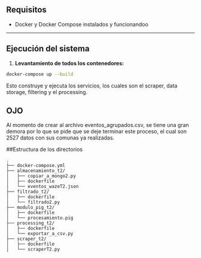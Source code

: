 ## Requisitos

- Docker y Docker Compose instalados y funcionandoo

---

##  Ejecución del sistema

1. **Levantamiento de todos los contenedores:**

```bash
docker-compose up --build
```

Esto construye y ejecuta los servicios, los cuales son el scraper, data storage, filtering y el processing.

## OJO

Al momento de crear al archivo eventos_agrupados.csv, se tiene una gran demora por lo que se pide que se deje terminar este proceso, el cual son
2527 datos con sus comunas ya realizadas.

##Estructura de los directorios

```
.
├── docker-compose.yml
├── almacenamiento_t2/
│   ├── copiar_a_mongo2.py
│   ├── dockerfile
│   └── eventos_wazeT2.json
├── filtrado_t2/
│   ├── dockerfile
│   └── filtrado2.py
├── modulo_pig_t2/
│   ├── dockerfile
│   └── procesamiento.pig
├── processing_t2/
│   ├── dockerfile
│   └── exportar_a_csv.py
├── scraper_t2/
│   ├── dockerfile
│   └── scraperT2.py



